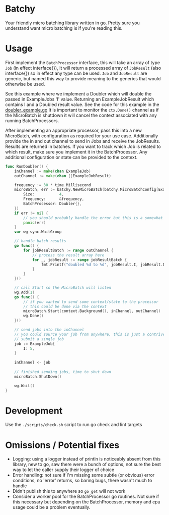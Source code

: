 # Batchy
Your friendly micro batching library written in go.
Pretty sure you understand want micro batching is if you're reading this.

# Usage
First implement the `BatchProcessor` interface, this will take an array of type `Job` (in effect interface{}), 
It will return a processed array of `JobResult` (also interface{}) so in effect any type can be used.
`Job` and `JobResult` are generic, but named this way to provide meaning to the generics that would otherwise be used.

See this example where we implement a Doubler which will double the passed in ExampleJobs 'I' value. Returning an ExampleJobResult which contains I and a Doubled result value.
See the code for this example in the [doubler_example.go](examples/doubler_example.go)
It is important to monitor the `ctx.Done()` channel as if the MicroBatch is shutdown it will cancel the context associated with any running BatchProcessors.

After implementing an appropriate processor, pass this into a new MicroBatch, with configuration as required for your use case.
Additionally provide the in and out channel to send in Jobs and receive the JobResults. Results are returned in batches. 
If you want to track which Job is related to which result, make sure you implement it in the BatchProcessor.
Any additional configuration or state can be provided to the context.

```go
func RunDoubler() {
	inChannel := make(chan ExampleJob)
	outChannel := make(chan []ExampleJobResult)

	frequency := 30 * time.Millisecond
	microBatch, err := batchy.NewMicroBatch(batchy.MicroBatchConfig[ExampleJob, ExampleJobResult]{
		Size:           4,
		Frequency:      &frequency,
		BatchProcessor: Doubler{},
	})
	if err != nil {
		// you should probably handle the error but this is a somewhat contrived example
		panic(err)
	}
	var wg sync.WaitGroup

	// handle batch results
	go func() {
		for jobResultBatch := range outChannel {
			// process the result array here
			for _, jobResult := range jobResultBatch {
				fmt.Printf("doubled %d to %d", jobResult.I, jobResult.Doubled)
			}
		}
	}()

	// call Start so the MicroBatch will listen
	wg.Add(1)
	go func() {
		// if you wanted to send some context/state to the processor
		// this could be done via the context
		microBatch.Start(context.Background(), inChannel, outChannel)
		wg.Done()
	}()

	// send jobs into the inChannel
    // you could source your job from anywhere, this is just a contrived example
    // submit a single job
    job := ExampleJob{
        I: 5,
    }
    
    inChannel <- job
    
    // finished sending jobs, time to shut down
    microBatch.ShutDown()

	wg.Wait()
}
```

# Development
Use the `./scripts/check.sh` script to run go check and lint targets

# Omissions / Potential fixes
- Logging: using a logger instead of println is noticeably absent from this library, new to go, saw there were a bunch of options, not sure the best way to let the caller supply their logger of choice
- Error handling: not sure if I'm missing some subtle (or obvious) error conditions, no 'error' returns, so baring bugs, there wasn't much to handle
- Didn't publish this to anywhere so `go get` will not work
- Consider a worker pool for the BatchProcessor go routines. Not sure if this necessary but depending on the BatchProcessor, memory and cpu usage could be a problem eventually.
